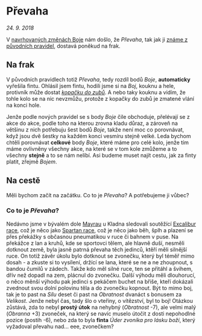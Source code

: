 # Převaha

*24. 9. 2018*

V [navrhovaných změnách Boje](2018-08-10-boj.md) nám došlo, že *Převaha*, tak jak ji [známe z původních pravidel](https://pph.drdplus.loc:info/?version=1.0#shrnuti_kola_boje), dostavá poněkud na frak.

## Na frak

V původních pravidlech totiž *Převaha*, tedy rozdíl bodů *Boje*, **automaticky** vyřešila fintu.
Ohlásil jsem fintu, hodili jsme si na *Boj*, kouknu a hele, protivník může dostat *[kopačku do zubů](https://bojovnik.drdplus.info/?version=1.0#kop_s_vyskokem)*. A nebo taky kouknu a vidím, že tohle kolo se na nic nevzmůžu, protože z kopačky do zubů je zmatené vlání na konci hole.

Jenže podle nových pravidel se s body *Boje* čile obchoduje, přelévají se z akce do akce, podle toho na kterou zrovna kladu důraz, a zároveň na většinu z nich potřebuju šest bodů *Boje*, takže není moc co porovnávat, když jsou dvě šestky na každém konci vesmíru stejně velké. Leda bychom chtěli porovnávat **celkové** body *Boje*, které máme pro celé kolo, jenže tím máme ovlivněny všechny akce, na které se v tom kole zmůžeme a to všechny **stejně** a to se nám nelíbí.
Asi budeme muset najít cestu, jak za finty platit, zřejmě *Bojem*.

## Na cestě

Měli bychom začít na začátku. Co to je *Převaha*? A potřebujeme ji vůbec?

### Co to je *Převaha*?

Nedávno jsme v bývalém dole [Mayrau](http://mayrau.omk.cz/rubriky/fotogalerie/hornicky-skanzen-mayrau-/) u Kladna sledovali soutěžící [Excalibur race](http://www.excaliburrace.cz/), což je něco jako [Spartan race](http://www.spartan-race.cz/cs), což je něco jako běh, šplh a plazení se přes překážky s občasnou pneumatikou v ruce či bahnem v puse.
Na překážce z lan a kruhů, kde se sportovci tělem, ale hlavně duší, nesměli dotknout země, byla jasně patrná převaha těch jedinců, ktěří měli silnější ruce. On totiž závěr úkolu bylo dotknout se zvonečku, který byl téměř mimo dosah - a zkuste si to vysílení, držící se lana, které se ne a ne zhoupnout, s bandou čumilů v zádech. Takže kdo měl silné ruce, ten se přitáhl a švihem, dřív než dopadl na zem, plácnul do zvonečku. Další výhodu měli dlouhorucí, o něco měnší výhodu pak jedinci s pekáčem buchet na břiše, kteří dokázali zvednout svou dolní polovinu těla a do zvonečku kopnout. Být to mimo boj, tak je to past na *Sílu* deset či past na *Obratnost* dvanáct s bonusem za *Velikost*. Jenže nebyl čas, tady šlo o vteřiny, o vítězství, byl to boj!
Otázkou zůstává, zda to nebyl **prostý útok** na nehybný (*Obratnost* -7), ale velmi malý (*Obranna* +3) zvoneček, na který se navíc muselo útočit z dosti nepohodlné pozice (postih -6), nebo zda to byla **finta** *Úder zvoníka pro lásku boží*, který vyžadoval převahu nad... eee, zvonečkem?

